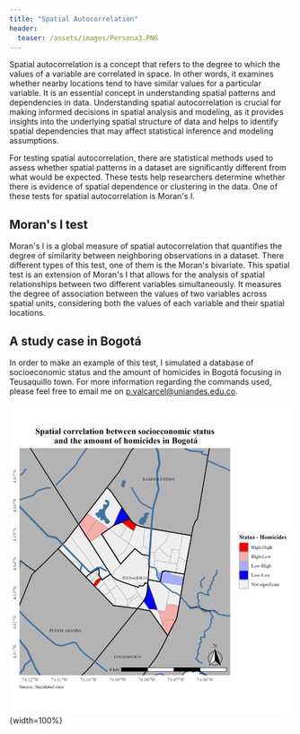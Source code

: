 ```yaml
---
title: "Spatial Autocorrelation"
header:
  teaser: /assets/images/Persona3.PNG
---
```

Spatial autocorrelation is a concept that refers to the degree to which the values of a variable are correlated in space. In other words, it examines whether nearby locations tend to have similar values for a particular variable. It is an essential concept in understanding spatial patterns and dependencies in data. Understanding spatial autocorrelation is crucial for making informed decisions in spatial analysis and modeling, as it provides insights into the underlying spatial structure of data and helps to identify spatial dependencies that may affect statistical inference and modeling assumptions.

For testing spatial autocorrelation, there are statistical methods used to assess whether spatial patterns in a dataset are significantly different from what would be expected. These tests help researchers determine whether there is evidence of spatial dependence or clustering in the data. One of these tests for spatial autocorrelation is Moran's I.

## Moran's I test

Moran's I is a global measure of spatial autocorrelation that quantifies the degree of similarity between neighboring observations in a dataset. There different types of this test, one of them is the Moran's bivariate. This spatial test is an extension of Moran's I that allows for the analysis of spatial relationships between two different variables simultaneously. It measures the degree of association between the values of two variables across spatial units, considering both the values of each variable and their spatial locations.

## A study case in Bogotá

In order to make an example of this test, I simulated a database of socioeconomic status and the amount of homicides in Bogotá focusing in Teusaquillo town. For more information regarding the commands used, please feel free to email me on <a href="mailto:p.valcarcel@uniandes.edu.co">p.valcarcel@uniandes.edu.co</a>.


![Insertando imagen](/assets/Maps/Moran_Bivariado.png){width=100%}


